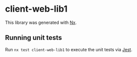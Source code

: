 # client-web-lib1

This library was generated with [Nx](https://nx.dev).

## Running unit tests

Run `nx test client-web-lib1` to execute the unit tests via [Jest](https://jestjs.io).
